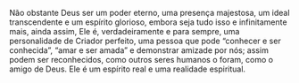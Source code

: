 ﻿Não obstante Deus ser um poder eterno, uma presença majestosa, um ideal transcendente e um espírito glorioso, embora seja tudo isso e infinitamente mais, ainda assim, Ele é, verdadeiramente e para sempre, uma personalidade de Criador perfeito, uma pessoa que pode “conhecer e ser conhecida”, “amar e ser amada” e demonstrar amizade por nós; assim podem ser reconhecidos, como outros seres humanos o foram, como o amigo de Deus. Ele é um espírito real e uma realidade espiritual.
